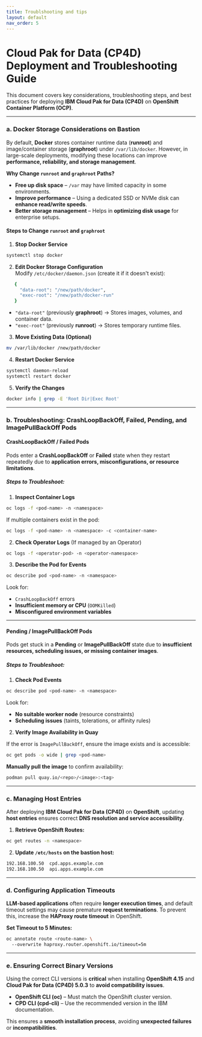 ```yaml
---
title: Troublshooting and tips
layout: default
nav_order: 5
---
```


# **Cloud Pak for Data (CP4D) Deployment and Troubleshooting Guide**  

This document covers key considerations, troubleshooting steps, and best practices for deploying **IBM Cloud Pak for Data (CP4D)** on **OpenShift Container Platform (OCP)**.

---


### **a. Docker Storage Considerations on Bastion**  

By default, **Docker** stores container runtime data (**runroot**) and image/container storage (**graphroot**) under `/var/lib/docker`. However, in large-scale deployments, modifying these locations can improve **performance, reliability, and storage management**.  

**Why Change `runroot` and `graphroot` Paths?**  
- **Free up disk space** – `/var` may have limited capacity in some environments.  
- **Improve performance** – Using a dedicated SSD or NVMe disk can **enhance read/write speeds**.  
- **Better storage management** – Helps in **optimizing disk usage** for enterprise setups.  

#### **Steps to Change `runroot` and `graphroot`**  

1. **Stop Docker Service**  
```sh
systemctl stop docker  
```

2. **Edit Docker Storage Configuration**  
   Modify `/etc/docker/daemon.json` (create it if it doesn't exist):  
```sh
   {
     "data-root": "/new/path/docker",
     "exec-root": "/new/path/docker-run"
   }  
```

   - `"data-root"` (previously **graphroot**) → Stores images, volumes, and container data.  
   - `"exec-root"` (previously **runroot**) → Stores temporary runtime files.  

3. **Move Existing Data (Optional)**  
```sh
mv /var/lib/docker /new/path/docker  
```
4. **Restart Docker Service**  
```sh
systemctl daemon-reload  
systemctl restart docker  
```

5. **Verify the Changes**  
```sh
docker info | grep -E 'Root Dir|Exec Root'  
```
---

### **b. Troubleshooting: CrashLoopBackOff, Failed, Pending, and ImagePullBackOff Pods**  

#### **CrashLoopBackOff / Failed Pods**  
Pods enter a **CrashLoopBackOff** or **Failed** state when they restart repeatedly due to **application errors, misconfigurations, or resource limitations**.  

##### **Steps to Troubleshoot:**  

1. **Inspect Container Logs**  
```sh
oc logs -f <pod-name> -n <namespace>  
```

If multiple containers exist in the pod: 

```sh 
oc logs -f <pod-name> -n <namespace> -c <container-name>  
```

2. **Check Operator Logs** (If managed by an Operator)  

```sh
oc logs -f <operator-pod> -n <operator-namespace>  
```

3. **Describe the Pod for Events**

```sh  
oc describe pod <pod-name> -n <namespace>  
```
Look for:  
- `CrashLoopBackOff` errors  
- **Insufficient memory or CPU** (`OOMKilled`)  
- **Misconfigured environment variables**  

---

#### **Pending / ImagePullBackOff Pods**  
Pods get stuck in a **Pending** or **ImagePullBackOff** state due to **insufficient resources, scheduling issues, or missing container images**.  

##### **Steps to Troubleshoot:**  

1. **Check Pod Events**  

```sh
oc describe pod <pod-name> -n <namespace>  
```
Look for:  
- **No suitable worker node** (resource constraints)  
- **Scheduling issues** (taints, tolerations, or affinity rules)  

2. **Verify Image Availability in Quay**  

If the error is `ImagePullBackOff`, ensure the image exists and is accessible:


```sh
oc get pods -o wide | grep <pod-name>  
```
**Manually pull the image** to confirm availability:  
```sh
podman pull quay.io/<repo>/<image>:<tag>  
 ```

---

### **c. Managing Host Entries**  

After deploying **IBM Cloud Pak for Data (CP4D)** on **OpenShift**, updating **host entries** ensures correct **DNS resolution and service accessibility**.  

1. **Retrieve OpenShift Routes:**  

```sh
oc get routes -n <namespace>  
```

2. **Update `/etc/hosts` on the bastion host:**  

```sh
192.168.100.50  cpd.apps.example.com  
192.168.100.50  api.apps.example.com  
```
---

### **d. Configuring Application Timeouts**  

**LLM-based applications** often require **longer execution times**, and default timeout settings may cause premature **request terminations**. To prevent this, increase the **HAProxy route timeout** in OpenShift.  

**Set Timeout to 5 Minutes:**  

```sh
oc annotate route <route-name> \  
  --overwrite haproxy.router.openshift.io/timeout=5m  
```

---

### **e. Ensuring Correct Binary Versions**  

Using the correct CLI versions is **critical** when installing **OpenShift 4.15** and **Cloud Pak for Data (CP4D) 5.0.3** to **avoid compatibility issues**.  

- **OpenShift CLI (oc)** – Must match the OpenShift cluster version.  
- **CPD CLI (cpd-cli)** – Use the recommended version in the IBM documentation.  

This ensures a **smooth installation process**, avoiding **unexpected failures** or **incompatibilities**.  
